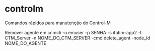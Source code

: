 # controlm
Comandos rápidos para manutenção do Control-M


Remover agente
em ccmcli -u emuser -p SENHA -s itatim-app2 -t CTM_Server -n NOME_DO_CTM_SERVER -cmd delete_agent -node_id NOME_DO_AGENTE

